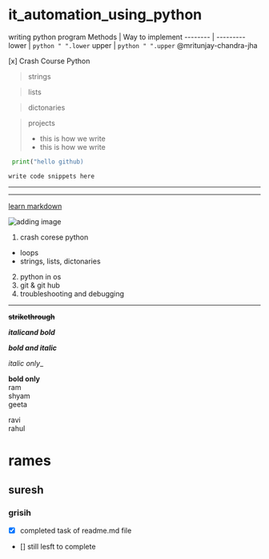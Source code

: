 # it_automation_using_python
writing python program
Methods   |   Way to implement
 --------  |   ---------
lower  |   ```python " ".lower```
upper  |   ```python " ".upper```
@mritunjay-chandra-jha

[x] Crash Course Python

> strings

> lists

> dictonaries

> projects
> + this is how we write
> + this is how we write

``` python
 print("hello github)
 ```
`write code snippets here`

---
***
[learn markdown](https://www.geeksforgeeks.org/what-is-readme-md-file/#6-mathematical-expressions-)

![adding image](https://media.geeksforgeeks.org/wp-content/uploads/20210914195621/15.png)
1. crash corese python
* loops
* strings, lists, dictonaries
2. python in os
3. git & git hub
4. troubleshooting and debugging
---
**~~strikethrough~~**

___italicand bold___

***bold and italic***

_italic only__

**bold only**  
ram  
shyam  
geeta 

ravi  
rahul
# rames
## suresh
### grisih


- [x]  completed task of readme.md file  
- [] still lesft to complete
